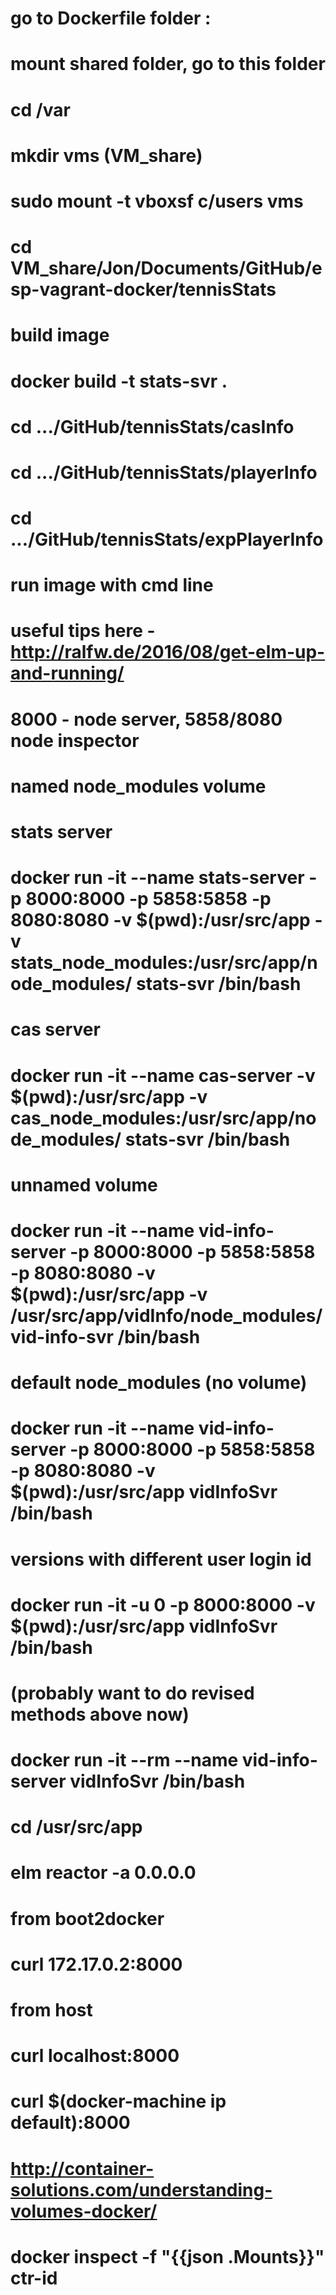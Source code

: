 # go to Dockerfile folder :
# mount shared folder, go to this folder

# cd /var
# mkdir vms (VM_share) 
 
# sudo mount -t vboxsf c/users vms
# cd VM_share/Jon/Documents/GitHub/esp-vagrant-docker/tennisStats

# build image
# docker build -t stats-svr .

# cd .../GitHub/tennisStats/casInfo
# cd .../GitHub/tennisStats/playerInfo
# cd .../GitHub/tennisStats/expPlayerInfo

# run image with cmd line
# useful tips here - http://ralfw.de/2016/08/get-elm-up-and-running/
# 8000 - node server, 5858/8080 node inspector
# named node_modules volume
#
# stats server
# docker run -it --name stats-server -p 8000:8000 -p 5858:5858 -p 8080:8080 -v $(pwd):/usr/src/app -v stats_node_modules:/usr/src/app/node_modules/ stats-svr /bin/bash

# cas server
# docker run -it --name cas-server -v $(pwd):/usr/src/app -v cas_node_modules:/usr/src/app/node_modules/ stats-svr /bin/bash
# unnamed volume
# docker run -it --name vid-info-server -p 8000:8000 -p 5858:5858 -p 8080:8080 -v $(pwd):/usr/src/app -v /usr/src/app/vidInfo/node_modules/ vid-info-svr /bin/bash
# default node_modules (no volume)
# docker run -it --name vid-info-server -p 8000:8000 -p 5858:5858 -p 8080:8080 -v $(pwd):/usr/src/app vidInfoSvr /bin/bash
#
# versions with different user login id
# docker run -it -u 0 -p 8000:8000 -v $(pwd):/usr/src/app vidInfoSvr /bin/bash

# (probably want to do revised methods above now)
# docker run -it --rm --name vid-info-server vidInfoSvr /bin/bash

# cd /usr/src/app

# elm reactor -a 0.0.0.0

# from boot2docker
# curl 172.17.0.2:8000

# from host
# curl localhost:8000
# curl $(docker-machine ip default):8000

# http://container-solutions.com/understanding-volumes-docker/
# docker inspect -f "{{json .Mounts}}" ctr-id




 
